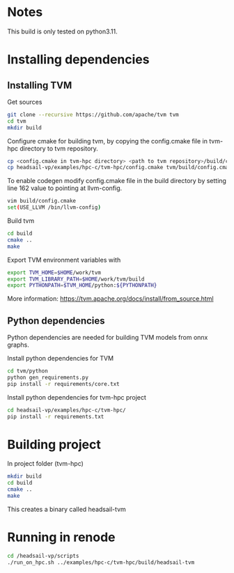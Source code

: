 # Notes
This build is only tested on python3.11.

# Installing dependencies
## Installing TVM
Get sources
``` sh
git clone --recursive https://github.com/apache/tvm tvm
cd tvm
mkdir build
```

Configure cmake for building tvm, by copying the config.cmake file in tvm-hpc directory to tvm repository.
``` sh
cp <config.cmake in tvm-hpc directory> <path to tvm repository>/build/config.cmake 
cp headsail-vp/examples/hpc-c/tvm-hpc/config.cmake tvm/build/config.cmake

```

To enable codegen modify config.cmake file in the build directory by setting line 162 value to pointing at llvm-config.
``` sh
vim build/config.cmake
set(USE_LLVM /bin/llvm-config)
```

Build tvm

``` sh
cd build
cmake ..
make
```

Export TVM environment variables with
```sh
export TVM_HOME=$HOME/work/tvm
export TVM_LIBRARY_PATH=$HOME/work/tvm/build
export PYTHONPATH=$TVM_HOME/python:${PYTHONPATH}
```

More information: https://tvm.apache.org/docs/install/from_source.html


## Python dependencies
Python dependencies are needed for building TVM models from onnx graphs. 

Install python dependencies for TVM
``` sh
cd tvm/python
python gen_requirements.py
pip install -r requirements/core.txt
```

Install python dependencies for tvm-hpc project
``` sh
cd headsail-vp/examples/hpc-c/tvm-hpc/
pip install -r requirements.txt
```

# Building project

In project folder (tvm-hpc)
```sh
mkdir build
cd build
cmake ..
make
```
This creates a binary called headsail-tvm
# Running in renode
```sh
cd /headsail-vp/scripts
./run_on_hpc.sh ../examples/hpc-c/tvm-hpc/build/headsail-tvm
```


